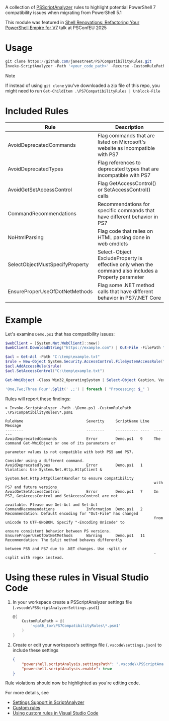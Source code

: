 A collection of [PSScriptAnalyzer](https://github.com/PowerShell/PSScriptAnalyzer) rules to highlight
potential PowerShell 7 compatibility issues when migrating from PowerShell 5.1

This module was featured in [Shell Renovations: Refactoring Your PowerShell Empire for V7](https://www.youtube.com/watch?v=riu5WywOrAI) talk at PSConfEU 2025


# Usage
```powershell
git clone https://github.com/janestreet/PS7CompatibilityRules.git
Invoke-ScriptAnalyzer -Path '<your_code_path>' -Recurse -CustomRulePath .\PS7CompatibilityRules\*.psm1
```

> [!NOTE]
> If instead of using `git clone` you've downloaded a zip file of this repo, you might need to run `Get-ChildItem .\PS7CompatibilityRules | Unblock-File`


# Included Rules
| Rule                            | Description                                                                                         |
| ------------------------------- | --------------------------------------------------------------------------------------------------- |
| AvoidDeprecatedCommands         | Flag commands that are listed on Microsoft's website as incompatible with PS7                       |
| AvoidDeprecatedTypes            | Flag references to deprecated types that are incompatible with PS7                                  |
| AvoidGetSetAccessControl        | Flag GetAccessControl() or SetAccessControl() calls                                                 |
| CommandRecommendations          | Recommendations for specific commands that have different behavior in PS7                           |
| NoHtmlParsing                   | Flag code that relies on HTML parsing done in web cmdlets                                           |
| SelectObjectMustSpecifyProperty | Select-Object ExcludeProperty is effective only when the command also includes a Property parameter |
| EnsureProperUseOfDotNetMethods  | Flag some .NET method calls that have different behavior in PS7/.NET Core                           |


# Example
Let's examine `Demo.ps1` that has compatibility issues:
```powershell
$webClient = [System.Net.WebClient]::new()
$webClient.DownloadString("https://example.com") | Out-File -FilePath "C:\temp\example.txt"

$acl = Get-Acl -Path "C:\temp\example.txt"
$rule = New-Object System.Security.AccessControl.FileSystemAccessRule("Everyone", "ReadAndExecute", "Allow")
$acl.AddAccessRule($rule)
$acl.SetAccessControl("C:\temp\example.txt")

Get-WmiObject -Class Win32_OperatingSystem | Select-Object Caption, Version | Format-Table -AutoSize

'One,Two;Three Four'.Split(' ,;') | foreach { "Processing: $_" }
```

Rules will report these findings:
```shell
> Invoke-ScriptAnalyzer -Path .\Demo.ps1 -CustomRulePath .\PS7CompatibilityRules\*.psm1

RuleName                            Severity     ScriptName Line  Message
--------                            --------     ---------- ----  -------
AvoidDeprecatedCommands             Error        Demo.ps1   9     The command Get-WmiObject or one of its parameters or
                                                                  parameter values is not compatible with both PS5 and PS7.
                                                                  Consider using a different command.
AvoidDeprecatedTypes                Error        Demo.ps1   1     Violation: Use System.Net.Http.HttpClient &
                                                                  System.Net.Http.HttpClientHandler to ensure compatibility
                                                                  with PS7 and future versions
AvoidGetSetAccessControl            Error        Demo.ps1   7     In PS7, GetAccessControl and SetAccessControl are not
                                                                  available. Please use Get-Acl and Set-Acl
CommandRecommendations              Information  Demo.ps1   2     Recommendation: Default encoding for "Out-File" has changed
                                                                  from unicode to UTF-8NoBOM. Specify "-Encoding Unicode" to
                                                                  ensure consistent behavior between PS versions.
EnsureProperUseOfDotNetMethods      Warning      Demo.ps1   11    Recommendation: The Split method behaves differently
                                                                  between PS5 and PS7 due to .NET changes. Use -split or
                                                                  -csplit with regex instead.
```

# Using these rules in Visual Studio Code

1. In your workspace create a PSScriptAnalyzer settings file (`.vscode\PSScriptAnalyzerSettings.psd1`)
    ```powershell
    @{
        CustomRulePath = @(
            '<path_to>\PS7CompatibilityRules\*.psm1'
        )
    }
    ```
2. Create or edit your workspace's settings file (`.vscode\settings.json`) to include these settings
    ```json
    {
        "powershell.scriptAnalysis.settingsPath": ".vscode\\PSScriptAnalyzerSettings.psd1",
        "powershell.scriptAnalysis.enable": true
    }
    ```
Rule violations should now be highlighted as you're editing code.


For more details, see
  - [Settings Support in ScriptAnalyzer](https://learn.microsoft.com/en-us/powershell/utility-modules/psscriptanalyzer/using-scriptanalyzer?view=ps-modules#settings-support-in-scriptanalyzer)
  - [Custom rules](https://learn.microsoft.com/en-us/powershell/utility-modules/psscriptanalyzer/using-scriptanalyzer?view=ps-modules#custom-rules)
  - [Using custom rules in Visual Studio Code](https://learn.microsoft.com/en-us/powershell/utility-modules/psscriptanalyzer/using-scriptanalyzer?view=ps-modules#using-custom-rules-in-visual-studio-code)

